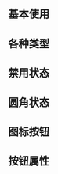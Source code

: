 <script setup>
    import primaryButton from "./primaryButton.vue"
    import typeButton from "./typeButton.vue"
    import disButton from "./disButton.vue"
    import circleButton from "./circleButton.vue"
    import iconButton from "./iconButton.vue"
    import buttonTable from "./buttonTable.vue"
    import codeContainer from "../public/stretchCode/index.vue"
</script>

## 基本使用

<code-container :text="primaryButton.code" ><primary-button ></primary-button></code-container>

## 各种类型

<code-container :text="typeButton.code"><type-button></type-button></code-container>

## 禁用状态

<code-container :text="disButton.code"><dis-button></dis-button></code-container>

## 圆角状态

<code-container :text="circleButton.code"><circle-button></circle-button></code-container>

## 图标按钮

<code-container :text="iconButton.code"><icon-button></icon-button></code-container>

## 按钮属性

<button-table></button-table>

